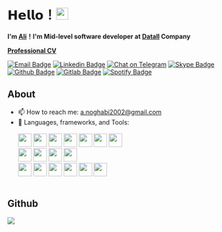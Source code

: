 # 𝗛𝗲𝗹𝗹𝗼！<img src="https://user-images.githubusercontent.com/5679180/79618120-0daffb80-80be-11ea-819e-d2b0fa904d07.gif" width="27px"> 

**I'm [Ali](https://ali-noghabi.github.io)！I'm Mid-level software developer at [Datall](https://datall.ai) Company**

**[Professional CV](https://github.com/Ali-Noghabi/Ali-Noghabi.github.io/blob/main/Ali_Abdollahian_Noghabi_CV.pdf)**
<!-- [![Instagram Badge](https://img.shields.io/badge/Instagram-E4405F?style=for-the-badge&logo=instagram&logoColor=white)](https://www.instagram.com/aliabdollahian.noghabi/) -->
[![Email Badge](https://img.shields.io/badge/Gmail-D14836?style=for-the-badge&logo=gmail&logoColor=white&link=mailto:yaronhuang@foxmail.com)](mailto:a.noghabi2002@gmail.com)
[![Linkedin Badge](https://img.shields.io/badge/LinkedIn-0077B5?style=for-the-badge&logo=linkedin&logoColor=white)](https://www.linkedin.com/in/ali-noghabi/)
[![Chat on Telegram](https://img.shields.io/badge/Telegram-2CA5E0?style=for-the-badge&logo=telegram&logoColor=white)](https://t.me/Ali_Abdollahian_Noghabi) 
[![Skype Badge](https://img.shields.io/badge/Skype-blue?style=for-the-badge&logo=skype&logoColor=white)](https://join.skype.com/invite/gLtpihANf3CC)
[![Github Badge](https://img.shields.io/badge/GitHub-100000?style=for-the-badge&logo=github&logoColor=white)](https://github.com/Ali-Noghabi)
[![Gitlab Badge](https://img.shields.io/badge/GitLab-330F63?style=for-the-badge&logo=gitlab&logoColor=white)](https://gitlab.com/ali.noghabi)
[![Spotify Badge](https://img.shields.io/badge/Spotify-1ED760?&style=for-the-badge&logo=spotify&logoColor=white)](https://open.spotify.com/user/57lx7n45fdghp78g58jq3pe3r?si=wJzuDsdyQ0OLr-6Mlt8vRQ&nd=1&dlsi=ed7bdc912912409c)

## About
- 📫 How to reach me: a.noghabi2002@gmail.com<br />
- 🌱 Languages, frameworks, and Tools:<br />    
    <div>
	<br />
	<img height="30"
		src="https://img.shields.io/badge/C%2B%2B-00599C?style=flat-square&logo=c%2B%2B&logoColor=white"></code>
	<img height="30"
		src="https://img.shields.io/badge/Python-f2df30?style=flat-square&logo=python&logoColor=blue"></code>
	<img height="30"
		src="https://img.shields.io/badge/Arduino-19989F?style=flat-square&logo=arduino&logoColor=white"></code>
	<img height="30"
		src="https://img.shields.io/badge/JavaScript-F1DB54?style=flat-square&logo=javascript&logoColor=black"></code>
	<img height="30" src="https://img.shields.io/badge/C-00599C?style=flat-square&logo=c&logoColor=white"></code>
	<img height="30"
		src="https://img.shields.io/badge/Java-ED8B00?style=flat-square&logo=openjdk&logoColor=white"></code>
	<img height="30"
		src="https://img.shields.io/badge/C%23-239120?style=flat-square&logo=c-sharp&logoColor=white"></code>
	<br />
	<img height="30" src="https://img.shields.io/badge/Qt-41CD52?style=flat-square&logo=qt&logoColor=white"></code>
	<img height="30"
		src="https://img.shields.io/badge/Node.js-43853D?style=flat-square&logo=node.js&logoColor=white"></code>
	<img height="30"
		src="https://img.shields.io/badge/React-20232A?style=flat-square&logo=react&logoColor=61DAFB"></code>
	<img height="30"
		src="https://img.shields.io/badge/Bootstrap-563D7C?style=flat-square&logo=bootstrap&logoColor=white"></code>
	<br />
	<img height="30"
		src="https://img.shields.io/badge/PostgreSQL-316192?style=flat-square&logo=postgresql&logoColor=white"></code>
	<img height="30"
		src="https://img.shields.io/badge/SQLite-07405E?style=flat-square&logo=sqlite&logoColor=white"></code>
	<img height="30" src="https://img.shields.io/badge/Git-F05032?style=flat-square&logo=git&logoColor=white"></code>
	<img height="30"
		src="https://img.shields.io/badge/Manjaro-1B6453?style=flat-square&logo=manjaro&logoColor=#34BF5C"></code>
	<img height="30"
		src="https://img.shields.io/badge/Visual_Studio_Code-0078D4?style=flat-square&logo=visual%20studio%20code&logoColor=white">
	<img height="30" src="https://img.shields.io/badge/LaTeX-black?style=flat-square&logo=latex&logoColor=white"></code>
	</div>
	<br />
## Github
 &nbsp;
    <img align="left" src="https://github-readme-stats.vercel.app/api?username=Ali-Noghabi&show_icons=true&hide_border=true">
